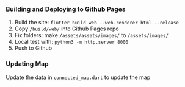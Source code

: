 ### Building and Deploying to Github Pages

1. Build the site:
`flutter build web --web-renderer html --release`
2. Copy `/build/web/` into Github Pages repo
3. Fix folders: make `/assets/assets/images/` to `/assets/images/`
4. Local test with: `python3 -m http.server 8000`
5. Push to Github

### Updating Map

Update the data in `connected_map.dart` to update the map